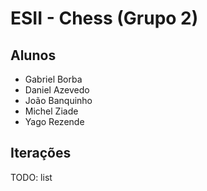 # ESII - Chess (Grupo 2)
## Alunos
* Gabriel Borba
* Daniel Azevedo
* João Banquinho
* Michel Ziade
* Yago Rezende

## Iterações
TODO: list